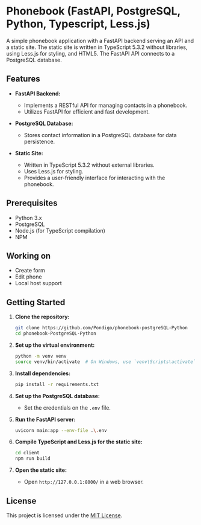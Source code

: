 # Phonebook (FastAPI, PostgreSQL, Python, Typescript, Less.js)

A simple phonebook application with a FastAPI backend serving an API and a static site. The static site is written in TypeScript 5.3.2 without libraries, using Less.js for styling, and HTML5. The FastAPI API connects to a PostgreSQL database.

## Features

- **FastAPI Backend:**
  - Implements a RESTful API for managing contacts in a phonebook.
  - Utilizes FastAPI for efficient and fast development.

- **PostgreSQL Database:**
  - Stores contact information in a PostgreSQL database for data persistence.

- **Static Site:**
  - Written in TypeScript 5.3.2 without external libraries.
  - Uses Less.js for styling.
  - Provides a user-friendly interface for interacting with the phonebook.

## Prerequisites

- Python 3.x
- PostgreSQL
- Node.js (for TypeScript compilation)
- NPM

## Working on

- Create form
- Edit phone
- Local host support

## Getting Started

1. **Clone the repository:**
   ```bash
   git clone https://github.com/Pondigo/phonebook-postgreSQL-Python
   cd phonebook-PostgreSQL-Python
   ```

2. **Set up the virtual environment:**
   ```bash
   python -m venv venv
   source venv/bin/activate  # On Windows, use `venv\Scripts\activate`
   ```

3. **Install dependencies:**
   ```bash
   pip install -r requirements.txt
   ```

4. **Set up the PostgreSQL database:**
   - Set the credentials on the `.env`  file.

5. **Run the FastAPI server:**
   ```bash
   uvicorn main:app --env-file .\.env
   ```

6. **Compile TypeScript and Less.js for the static site:**
   ```bash
   cd client
   npm run build
   ```

7. **Open the static site:**
   - Open `http://127.0.0.1:8000/` in a web browser.

## License

This project is licensed under the [MIT License](LICENSE).
